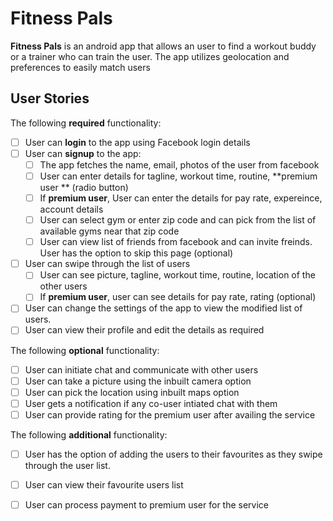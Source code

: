 # Fitness Pals

**Fitness Pals** is an android app that allows an user to find a workout buddy or a trainer who can train the user. The app utilizes geolocation and preferences to easily match users

## User Stories

The following **required** functionality:

* [ ] User can **login** to the app using Facebook login details
* [ ] User can **signup** to the app:
  * [ ] The app fetches the name, email, photos of the user from facebook
  * [ ] User can enter details for tagline, workout time, routine, **premium user ** (radio button)
  * [ ] If **premium user**, User can enter the details for pay rate, expereince, account details
  * [ ] User can select gym or enter zip code and can pick from the list of available gyms near that zip code
  * [ ] User can view list of friends from facebook and can invite freinds. User has the option to skip this page (optional)
* [ ] User can swipe through the list of users
  * [ ] User can see picture, tagline, workout time, routine, location of the other users
  * [ ] If **premium user**, user can see details for pay rate, rating (optional) 
* [ ] User can change the settings of the app to view the modified list of users.
* [ ] User can view their profile and edit the details as required

The following **optional** functionality:

* [ ] User can initiate chat and communicate with other users
* [ ] User can take a picture using the inbuilt camera option
* [ ] User can pick the location using inbuilt maps option
* [ ] User gets a notification if any co-user intiated chat with them 
* [ ] User can provide rating for the premium user after availing the service 

The following **additional** functionality:
* [ ] User has the option of adding the users to their favourites as they swipe through the user list.
* [ ] User can view their favourite users list
* [ ] User can process payment to premium user for the service

